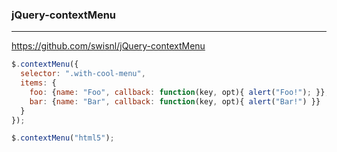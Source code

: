 ### jQuery-contextMenu
---
https://github.com/swisnl/jQuery-contextMenu

```js
$.contextMenu({
  selector: ".with-cool-menu",
  items: {
    foo: {name: "Foo", callback: function(key, opt){ alert("Foo!"); }},
    bar: {name: "Bar", callback: function(key, opt){ alert("Bar!") }}
  }
});

$.contextMenu("html5");
```

```
```

```
```

